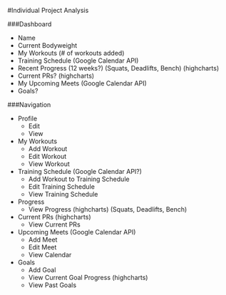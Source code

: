 #Individual Project Analysis

###Dashboard
* Name
* Current Bodyweight
* My Workouts (# of workouts added)
* Training Schedule (Google Calendar API)
* Recent Progress (12 weeks?) (Squats, Deadlifts, Bench) (highcharts)
* Current PRs? (highcharts)
* My Upcoming Meets (Google Calendar API)
* Goals?

###Navigation
* Profile
	- Edit
	- View
* My Workouts
	- Add Workout
	- Edit Workout
	- View Workout
* Training Schedule (Google Calendar API?)
	- Add Workout to Training Schedule
	- Edit Training Schedule
	- View Training Schedule
* Progress
	- View Progress (highcharts) (Squats, Deadlifts, Bench)
* Current PRs (highcharts)
	- View Current PRs
* Upcoming Meets (Google Calendar API)
	- Add Meet
	- Edit Meet
	- View Calendar
* Goals	
	- Add Goal
	- View Current Goal Progress (highcharts)
	- View Past Goals
